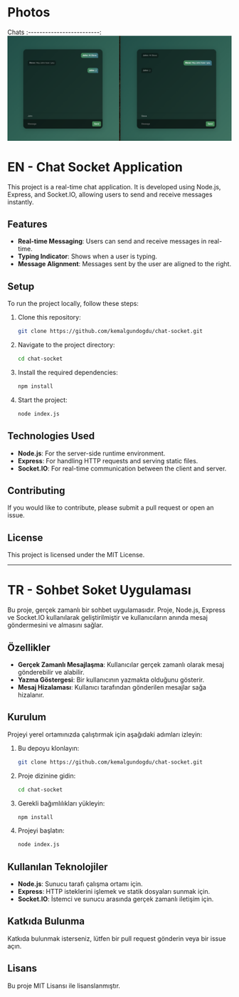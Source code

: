 # Photos
Chats
:-------------------------:
![](./chats.png)

# EN - Chat Socket Application

This project is a real-time chat application. It is developed using Node.js, Express, and Socket.IO, allowing users to send and receive messages instantly.

## Features
- **Real-time Messaging**: Users can send and receive messages in real-time.
- **Typing Indicator**: Shows when a user is typing.
- **Message Alignment**: Messages sent by the user are aligned to the right.

## Setup
To run the project locally, follow these steps:

1. Clone this repository:
   ```bash
   git clone https://github.com/kemalgundogdu/chat-socket.git
   ```

2. Navigate to the project directory:
   ```bash
   cd chat-socket
   ```

3. Install the required dependencies:
   ```bash
   npm install
   ```

4. Start the project:
   ```bash
   node index.js
   ```

## Technologies Used
- **Node.js**: For the server-side runtime environment.
- **Express**: For handling HTTP requests and serving static files.
- **Socket.IO**: For real-time communication between the client and server.

## Contributing
If you would like to contribute, please submit a pull request or open an issue.

## License
This project is licensed under the MIT License.

---

# TR - Sohbet Soket Uygulaması

Bu proje, gerçek zamanlı bir sohbet uygulamasıdır. Proje, Node.js, Express ve Socket.IO kullanılarak geliştirilmiştir ve kullanıcıların anında mesaj göndermesini ve almasını sağlar.

## Özellikler
- **Gerçek Zamanlı Mesajlaşma**: Kullanıcılar gerçek zamanlı olarak mesaj gönderebilir ve alabilir.
- **Yazma Göstergesi**: Bir kullanıcının yazmakta olduğunu gösterir.
- **Mesaj Hizalaması**: Kullanıcı tarafından gönderilen mesajlar sağa hizalanır.

## Kurulum
Projeyi yerel ortamınızda çalıştırmak için aşağıdaki adımları izleyin:

1. Bu depoyu klonlayın:
   ```bash
   git clone https://github.com/kemalgundogdu/chat-socket.git
   ```

2. Proje dizinine gidin:
   ```bash
   cd chat-socket
   ```

3. Gerekli bağımlılıkları yükleyin:
   ```bash
   npm install
   ```

4. Projeyi başlatın:
   ```bash
   node index.js
   ```

## Kullanılan Teknolojiler
- **Node.js**: Sunucu tarafı çalışma ortamı için.
- **Express**: HTTP isteklerini işlemek ve statik dosyaları sunmak için.
- **Socket.IO**: İstemci ve sunucu arasında gerçek zamanlı iletişim için.

## Katkıda Bulunma
Katkıda bulunmak isterseniz, lütfen bir pull request gönderin veya bir issue açın.

## Lisans
Bu proje MIT Lisansı ile lisanslanmıştır.
